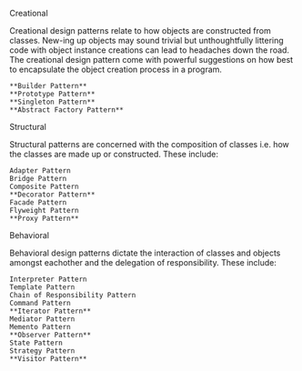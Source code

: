 
Creational

Creational design patterns relate to how objects are constructed from classes. New-ing up objects may sound trivial but unthoughtfully littering code with object instance creations can lead to headaches down the road. The creational design pattern come with powerful suggestions on how best to encapsulate the object creation process in a program.

    **Builder Pattern**
    **Prototype Pattern**
    **Singleton Pattern**
    **Abstract Factory Pattern**

Structural

Structural patterns are concerned with the composition of classes i.e. how the classes are made up or constructed. These include:

    Adapter Pattern
    Bridge Pattern
    Composite Pattern
    **Decorator Pattern**
    Facade Pattern
    Flyweight Pattern
    **Proxy Pattern**

Behavioral

Behavioral design patterns dictate the interaction of classes and objects amongst eachother and the delegation of responsibility. These include:

    Interpreter Pattern
    Template Pattern
    Chain of Responsibility Pattern
    Command Pattern
    **Iterator Pattern**
    Mediator Pattern
    Memento Pattern
    **Observer Pattern**
    State Pattern
    Strategy Pattern
    **Visitor Pattern**
